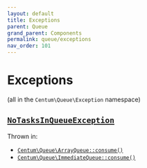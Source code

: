 ```yaml
---
layout: default
title: Exceptions
parent: Queue
grand_parent: Components
permalink: queue/exceptions
nav_order: 101
---
```




# Exceptions

(all in the `Centum\Queue\Exception` namespace)



## [`NoTasksInQueueException`](https://github.com/SidRoberts/centum/blob/development/src/Queue/Exception/NoTasksInQueueException.php)

Thrown in:

- [`Centum\Queue\ArrayQueue::consume()`](https://github.com/SidRoberts/centum/blob/development/src/Queue/ArrayQueue.php#L41)
- [`Centum\Queue\ImmediateQueue::consume()`](https://github.com/SidRoberts/centum/blob/development/src/Queue/ImmediateQueue.php#L44)
